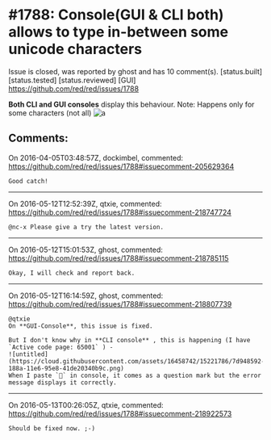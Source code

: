 
#1788: Console(GUI & CLI both) allows to type in-between some unicode characters
================================================================================
Issue is closed, was reported by ghost and has 10 comment(s).
[status.built] [status.tested] [status.reviewed] [GUI]
<https://github.com/red/red/issues/1788>

**Both CLI and GUI consoles** display this behaviour.
Note: Happens only for some characters (not all)
![a](https://cloud.githubusercontent.com/assets/16458742/14251424/949d8c46-faa0-11e5-9cd3-0c5fb3193f18.gif)



Comments:
--------------------------------------------------------------------------------

On 2016-04-05T03:48:57Z, dockimbel, commented:
<https://github.com/red/red/issues/1788#issuecomment-205629364>

    Good catch!

--------------------------------------------------------------------------------

On 2016-05-12T12:52:39Z, qtxie, commented:
<https://github.com/red/red/issues/1788#issuecomment-218747724>

    @nc-x Please give a try the latest version.

--------------------------------------------------------------------------------

On 2016-05-12T15:01:53Z, ghost, commented:
<https://github.com/red/red/issues/1788#issuecomment-218785115>

    Okay, I will check and report back.

--------------------------------------------------------------------------------

On 2016-05-12T16:14:59Z, ghost, commented:
<https://github.com/red/red/issues/1788#issuecomment-218807739>

    @qtxie 
    On **GUI-Console**, this issue is fixed.
    
    But I don't know why in **CLI console** , this is happening (I have `Active code page: 65001` ) -
    ![untitled](https://cloud.githubusercontent.com/assets/16458742/15221786/7d948592-188a-11e6-95e8-41de20340b9c.png)
    When I paste `👀` in console, it comes as a question mark but the error message displays it correctly.

--------------------------------------------------------------------------------

On 2016-05-13T00:26:05Z, qtxie, commented:
<https://github.com/red/red/issues/1788#issuecomment-218922573>

    Should be fixed now. ;-)

